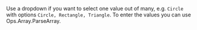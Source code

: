 Use a dropdown if you want to select one value out of many, e.g. `Circle` with options `Circle, Rectangle, Triangle`. To enter the values you can use Ops.Array.ParseArray.